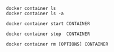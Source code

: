 
`docker container ls`     
`docker container ls -a`     


`docker container start CONTAINER`     

`docker container stop  CONTAINER`     

`docker container rm [OPTIONS] CONTAINER`  
